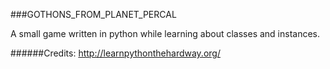 ###GOTHONS_FROM_PLANET_PERCAL

A small game written in python while learning about classes and instances.

######Credits: http://learnpythonthehardway.org/
